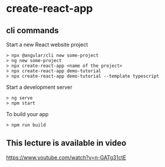 # create-react-app

## cli commands

Start a new React website project

```
> npx @angular/cli new some-project
> ng new some-project
> npx create-react-app <name of the project>
> npx create-react-app demo-tutorial
> npx create-react-app demo-tutorial --template typescript
```

Start a development server

```
> ng serve
> npm start
```

To build your app

```
> npm run build
```

## This lecture is available in video

https://www.youtube.com/watch?v=n-GATg31ctE

